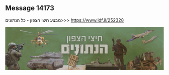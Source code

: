 ## Message 14173

מבצע חיצי הצפון - כל הנתונים>>>
https://www.idf.il/252328

![Photo](14173/14173_photo.jpg)

